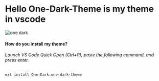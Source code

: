 # Hello One-Dark-Theme is my theme in vscode 
![one dark](https://user-images.githubusercontent.com/92510927/146053987-fb9819aa-700b-4626-9ab6-a8cde473ba4d.png)

#### How do you install my theme?
###### Launch VS Code Quick Open (Ctrl+P), paste the following command, and press enter.
    ext install One-Dark.one-dark-theme
